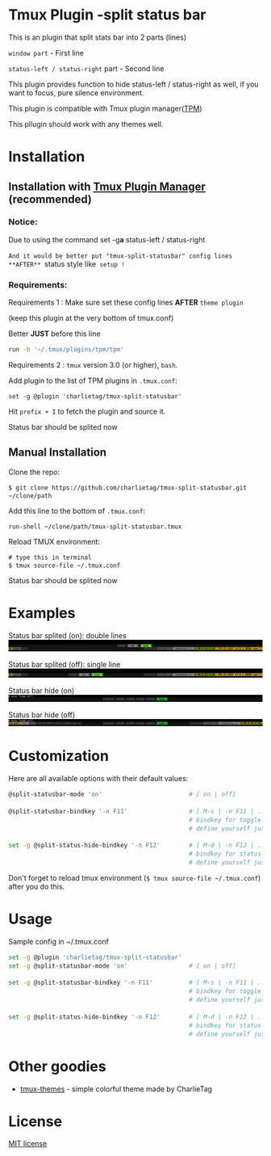 # Tmux Plugin -split status bar

This is an plugin that split stats bar into 2 parts (lines)

  `window part` - First line

  `status-left / status-right` part - Second line

This plugin provides function to hide status-left / status-right as well, if you want to focus, pure silence environment.

This plugin is compatible with Tmux plugin manager([TPM](https://github.com/tmux-plugins/tpm))

This pllugin should work with any themes well.

# Installation
## Installation with [Tmux Plugin Manager](https://github.com/tmux-plugins/tpm) (recommended)
### Notice:

Due to using the command set -g**a** status-left / status-right 

`And it would be better put "tmux-split-statusbar" config lines **AFTER** `status style like` setup !`


### Requirements:
Requirements 1 : Make sure set these config lines **AFTER** `theme plugin`

  (keep this plugin at the very bottom of tmux.conf)

  Better **JUST** before this line

  ```bash
  run -b '~/.tmux/plugins/tpm/tpm'
  ```

Requirements 2 : `tmux` version 3.0 (or higher), `bash`.

Add plugin to the list of TPM plugins in `.tmux.conf`:

    set -g @plugin 'charlietag/tmux-split-statusbar'

Hit `prefix + I` to fetch the plugin and source it.

Status bar should be splited now

## Manual Installation

Clone the repo:

    $ git clone https://github.com/charlietag/tmux-split-statusbar.git ~/clone/path

Add this line to the bottom of `.tmux.conf`:

    run-shell ~/clone/path/tmux-split-statusbar.tmux

Reload TMUX environment:

    # type this in terminal
    $ tmux source-file ~/.tmux.conf

Status bar should be splited now


# Examples

Status bar splited (on): double lines<br/>
![split-statusbar-mode-on](/screenshots/split-statusbar-mode-on.png)

Status bar splited (off): single line<br/>
![split-statusbar-mode-off](/screenshots/split-statusbar-mode-off.png)

Status bar hide (on)<br/>
![split-statusbar-hide-on](/screenshots/split-statusbar-hide-on.png)

Status bar hide (off)<br/>
![split-statusbar-hide-off](/screenshots/split-statusbar-hide-off.png)


# Customization

Here are all available options with their default values:

```bash
@split-statusbar-mode 'on'                        # [ on | off]

@split-statusbar-bindkey '-n F11'                 # [ M-s | -n F11 | ... ]
                                                  # bindkey for toggle statusbar-mode
                                                  # define yourself just like bind-key, default: M-s

set -g @split-status-hide-bindkey '-n F12'        # [ M-d | -n F12 | ... ]
                                                  # bindkey for status-left / status-right hiding
                                                  # define yourself just like bind-key, default: M-d
```

Don't forget to reload tmux environment (`$ tmux source-file ~/.tmux.conf`)
after you do this.


# Usage

Sample config in ~/.tmux.conf

```bash
set -g @plugin 'charlietag/tmux-split-statusbar'
set -g @split-statusbar-mode 'on'                 # [ on | off]

set -g @split-statusbar-bindkey '-n F11'          # [ M-s | -n F11 | ... ]
                                                  # bindkey for toggle statusbar-mode
                                                  # define yourself just like bind-key, default: M-s

set -g @split-status-hide-bindkey '-n F12'        # [ M-d | -n F12 | ... ]
                                                  # bindkey for status-left / status-right hiding
                                                  # define yourself just like bind-key, default: M-d
```

# Other goodies

- [tmux-themes](https://github.com/charlietag/tmux-themes) - simple colorful theme made by CharlieTag

# License

[MIT license](https://opensource.org/licenses/MIT)
